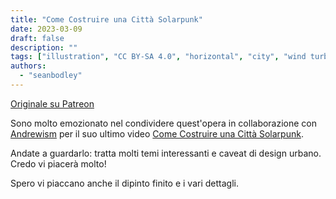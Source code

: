 ```yaml
---
title: "Come Costruire una Città Solarpunk"
date: 2023-03-09
draft: false
description: ""
tags: ["illustration", "CC BY-SA 4.0", "horizontal", "city", "wind turbine", "mountains"]
authors:
  - "seanbodley"
---
```


[Originale su Patreon](https://www.patreon.com/posts/how-to-build-79790609)

Sono molto emozionato nel condividere quest'opera in collaborazione con [Andrewism](https://www.patreon.com/saintdrew/posts) per il suo ultimo video [Come Costruire una Città Solarpunk](https://www.youtube.com/watch?v=4UmU1dSe3n0&ab_channel=Andrewism).  

Andate a guardarlo: tratta molti temi interessanti e caveat di design urbano. Credo vi piacerà molto!

Spero vi piaccano anche il dipinto finito e i vari dettagli.

